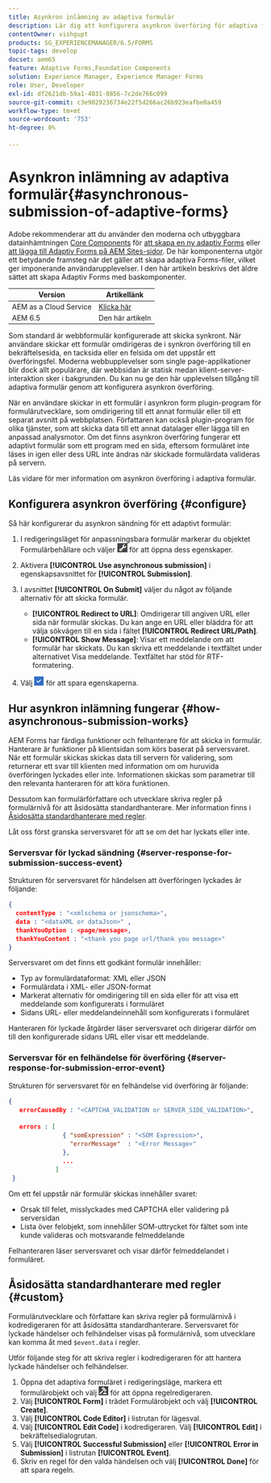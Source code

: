 ```yaml
---
title: Asynkron inlämning av adaptiva formulär
description: Lär dig att konfigurera asynkron överföring för adaptiva formulär.
contentOwner: vishgupt
products: SG_EXPERIENCEMANAGER/6.5/FORMS
topic-tags: develop
docset: aem65
feature: Adaptive Forms,Foundation Components
solution: Experience Manager, Experience Manager Forms
role: User, Developer
exl-id: df2621db-59a1-4031-8856-7c2de766c099
source-git-commit: c3e9029236734e22f5d266ac26b923eafbe0a459
workflow-type: tm+mt
source-wordcount: '753'
ht-degree: 0%

---
```


# Asynkron inlämning av adaptiva formulär{#asynchronous-submission-of-adaptive-forms}

<span class="preview"> Adobe rekommenderar att du använder den moderna och utbyggbara datainhämtningen [Core Components](https://experienceleague.adobe.com/docs/experience-manager-core-components/using/adaptive-forms/introduction.html) för [att skapa en ny adaptiv Forms](/help/forms/using/create-an-adaptive-form-core-components.md) eller [att lägga till Adaptiv Forms på AEM Sites-sidor](/help/forms/using/create-or-add-an-adaptive-form-to-aem-sites-page.md). De här komponenterna utgör ett betydande framsteg när det gäller att skapa adaptiva Forms-filer, vilket ger imponerande användarupplevelser. I den här artikeln beskrivs det äldre sättet att skapa Adaptiv Forms med baskomponenter. </span>

| Version | Artikellänk |
| -------- | ---------------------------- |
| AEM as a Cloud Service | [Klicka här](https://experienceleague.adobe.com/docs/experience-manager-cloud-service/content/forms/adaptive-forms-authoring/authoring-adaptive-forms-foundation-components/configure-submit-actions-and-metadata-submission/asynchronous-submissions-adaptive-forms.html) |
| AEM 6.5 | Den här artikeln |

Som standard är webbformulär konfigurerade att skicka synkront. När användare skickar ett formulär omdirigeras de i synkron överföring till en bekräftelsesida, en tacksida eller en felsida om det uppstår ett överföringsfel. Moderna webbupplevelser som single page-applikationer blir dock allt populärare, där webbsidan är statisk medan klient-server-interaktion sker i bakgrunden. Du kan nu ge den här upplevelsen tillgång till adaptiva formulär genom att konfigurera asynkron överföring.

När en användare skickar in ett formulär i asynkron form plugin-program för formulärutvecklare, som omdirigering till ett annat formulär eller till ett separat avsnitt på webbplatsen. Författaren kan också plugin-program för olika tjänster, som att skicka data till ett annat datalager eller lägga till en anpassad analysmotor. Om det finns asynkron överföring fungerar ett adaptivt formulär som ett program med en sida, eftersom formuläret inte läses in igen eller dess URL inte ändras när skickade formulärdata valideras på servern.

Läs vidare för mer information om asynkron överföring i adaptiva formulär.

## Konfigurera asynkron överföring {#configure}

Så här konfigurerar du asynkron sändning för ett adaptivt formulär:

1. I redigeringsläget för anpassningsbara formulär markerar du objektet Formulärbehållare och väljer ![cmpr1](assets/cmppr1.png) för att öppna dess egenskaper.
1. Aktivera **[!UICONTROL Use asynchronous submission]** i egenskapsavsnittet för **[!UICONTROL Submission]**.
1. I avsnittet **[!UICONTROL On Submit]** väljer du något av följande alternativ för att skicka formulär.

   * **[!UICONTROL Redirect to URL]**: Omdirigerar till angiven URL eller sida när formulär skickas. Du kan ange en URL eller bläddra för att välja sökvägen till en sida i fältet **[!UICONTROL Redirect URL/Path]**.
   * **[!UICONTROL Show Message]**: Visar ett meddelande om att formulär har skickats. Du kan skriva ett meddelande i textfältet under alternativet Visa meddelande. Textfältet har stöd för RTF-formatering.

1. Välj ![check-button1](assets/check-button1.png) för att spara egenskaperna.

## Hur asynkron inlämning fungerar {#how-asynchronous-submission-works}

AEM Forms har färdiga funktioner och felhanterare för att skicka in formulär. Hanterare är funktioner på klientsidan som körs baserat på serversvaret. När ett formulär skickas skickas data till servern för validering, som returnerar ett svar till klienten med information om om huruvida överföringen lyckades eller inte. Informationen skickas som parametrar till den relevanta hanteraren för att köra funktionen.

Dessutom kan formulärförfattare och utvecklare skriva regler på formulärnivå för att åsidosätta standardhanterare. Mer information finns i [Åsidosätta standardhanterare med regler](#custom).

Låt oss först granska serversvaret för att se om det har lyckats eller inte.

### Serversvar för lyckad sändning {#server-response-for-submission-success-event}

Strukturen för serversvaret för händelsen att överföringen lyckades är följande:

```json
{
  contentType : "<xmlschema or jsonschema>",
  data : "<dataXML or dataJson>" ,
  thankYouOption : <page/message>,
  thankYouContent : "<thank you page url/thank you message>"
}
```

Serversvaret om det finns ett godkänt formulär innehåller:

* Typ av formulärdataformat: XML eller JSON
* Formulärdata i XML- eller JSON-format
* Markerat alternativ för omdirigering till en sida eller för att visa ett meddelande som konfigurerats i formuläret
* Sidans URL- eller meddelandeinnehåll som konfigurerats i formuläret

Hanteraren för lyckade åtgärder läser serversvaret och dirigerar därför om till den konfigurerade sidans URL eller visar ett meddelande.

### Serversvar för en felhändelse för överföring {#server-response-for-submission-error-event}

Strukturen för serversvaret för en felhändelse vid överföring är följande:

```json
{
   errorCausedBy : "<CAPTCHA_VALIDATION or SERVER_SIDE_VALIDATION>",

   errors : [
               { "somExpression" : "<SOM Expression>",
                 "errorMessage"  : "<Error Message>"
               },
               ...
             ]
 }
```

Om ett fel uppstår när formulär skickas innehåller svaret:

* Orsak till felet, misslyckades med CAPTCHA eller validering på serversidan
* Lista över felobjekt, som innehåller SOM-uttrycket för fältet som inte kunde valideras och motsvarande felmeddelande

Felhanteraren läser serversvaret och visar därför felmeddelandet i formuläret.

## Åsidosätta standardhanterare med regler {#custom}

Formulärutvecklare och författare kan skriva regler på formulärnivå i kodredigeraren för att åsidosätta standardhanterare. Serversvaret för lyckade händelser och felhändelser visas på formulärnivå, som utvecklare kan komma åt med `$event.data` i regler.

Utför följande steg för att skriva regler i kodredigeraren för att hantera lyckade händelser och felhändelser.

1. Öppna det adaptiva formuläret i redigeringsläge, markera ett formulärobjekt och välj ![edit-rules1](assets/edit-rules1.png) för att öppna regelredigeraren.
1. Välj **[!UICONTROL Form]** i trädet Formulärobjekt och välj **[!UICONTROL Create]**.
1. Välj **[!UICONTROL Code Editor]** i listrutan för lägesval.
1. Välj **[!UICONTROL Edit Code]** i kodredigeraren. Välj **[!UICONTROL Edit]** i bekräftelsedialogrutan.
1. Välj **[!UICONTROL Successful Submission]** eller **[!UICONTROL Error in Submission]** i listrutan **[!UICONTROL Event]**.
1. Skriv en regel för den valda händelsen och välj **[!UICONTROL Done]** för att spara regeln.

